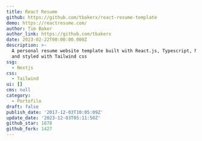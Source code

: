 ```yaml
---
title: React Resume
github: https://github.com/tbakerx/react-resume-template
demo: https://reactresume.com/
author: Tim Baker
author_link: https://github.com/tbakerx
date: 2023-02-22T00:00:00.000Z
description: >-
  A personal resume website template built with React.js, Typescript, Next.js,
  and styled with Tailwind css
ssg:
  - Nextjs
css:
  - Tailwind
ui: []
cms: null
category:
  - Portofilo
draft: false
publish_date: '2017-12-03T10:05:09Z'
update_date: '2023-12-03T05:11:50Z'
github_star: 1878
github_fork: 1427
---
```


